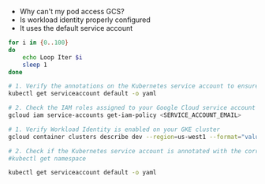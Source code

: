 * Why can't my pod access GCS?
* Is workload identity properly configured
* It uses the default service account

```bash
for i in {0..100}
do
    echo Loop Iter $i
    sleep 1
done
```

```bash {"id":"01JAH0T4B4KPSKKYAFPA5XW56C","interactive":"false"}
# 1. Verify the annotations on the Kubernetes service account to ensure it's linked to the correct Google Cloud service account
kubectl get serviceaccount default -o yaml

# 2. Check the IAM roles assigned to your Google Cloud service account
gcloud iam service-accounts get-iam-policy <SERVICE_ACCOUNT_EMAIL>
```

```bash {"id":"01JAH0QZWEW7057D79ZY7S266M","interactive":"false"}
# 1. Verify Workload Identity is enabled on your GKE cluster
gcloud container clusters describe dev --region=us-west1 --format="value(workloadIdentityConfig)"

# 2. Check if the Kubernetes service account is annotated with the correct IAM service account
#kubectl get namespace

```

```bash {"interactive":"true"}
kubectl get serviceaccount default -o yaml
```